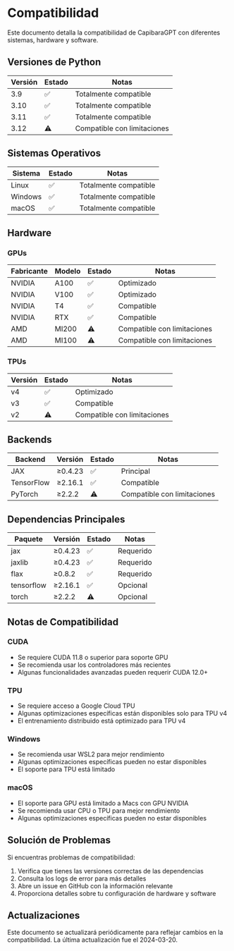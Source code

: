# Compatibilidad

Este documento detalla la compatibilidad de CapibaraGPT con diferentes sistemas, hardware y software.

## Versiones de Python

| Versión | Estado | Notas |
|---------|--------|-------|
| 3.9     | ✅     | Totalmente compatible |
| 3.10    | ✅     | Totalmente compatible |
| 3.11    | ✅     | Totalmente compatible |
| 3.12    | ⚠️     | Compatible con limitaciones |

## Sistemas Operativos

| Sistema | Estado | Notas |
|---------|--------|-------|
| Linux   | ✅     | Totalmente compatible |
| Windows | ✅     | Totalmente compatible |
| macOS   | ✅     | Totalmente compatible |

## Hardware

### GPUs

| Fabricante | Modelo | Estado | Notas |
|------------|--------|--------|-------|
| NVIDIA    | A100   | ✅     | Optimizado |
| NVIDIA    | V100   | ✅     | Optimizado |
| NVIDIA    | T4     | ✅     | Compatible |
| NVIDIA    | RTX    | ✅     | Compatible |
| AMD       | MI200  | ⚠️     | Compatible con limitaciones |
| AMD       | MI100  | ⚠️     | Compatible con limitaciones |

### TPUs

| Versión | Estado | Notas |
|---------|--------|-------|
| v4      | ✅     | Optimizado |
| v3      | ✅     | Compatible |
| v2      | ⚠️     | Compatible con limitaciones |

## Backends

| Backend | Versión | Estado | Notas |
|---------|---------|--------|-------|
| JAX     | ≥0.4.23 | ✅     | Principal |
| TensorFlow | ≥2.16.1 | ✅     | Compatible |
| PyTorch | ≥2.2.2  | ⚠️     | Compatible con limitaciones |

## Dependencias Principales

| Paquete | Versión | Estado | Notas |
|---------|---------|--------|-------|
| jax     | ≥0.4.23 | ✅     | Requerido |
| jaxlib  | ≥0.4.23 | ✅     | Requerido |
| flax    | ≥0.8.2  | ✅     | Requerido |
| tensorflow | ≥2.16.1 | ✅     | Opcional |
| torch   | ≥2.2.2  | ⚠️     | Opcional |

## Notas de Compatibilidad

### CUDA

- Se requiere CUDA 11.8 o superior para soporte GPU
- Se recomienda usar los controladores más recientes
- Algunas funcionalidades avanzadas pueden requerir CUDA 12.0+

### TPU

- Se requiere acceso a Google Cloud TPU
- Algunas optimizaciones específicas están disponibles solo para TPU v4
- El entrenamiento distribuido está optimizado para TPU v4

### Windows

- Se recomienda usar WSL2 para mejor rendimiento
- Algunas optimizaciones específicas pueden no estar disponibles
- El soporte para TPU está limitado

### macOS

- El soporte para GPU está limitado a Macs con GPU NVIDIA
- Se recomienda usar CPU o TPU para mejor rendimiento
- Algunas optimizaciones específicas pueden no estar disponibles

## Solución de Problemas

Si encuentras problemas de compatibilidad:

1. Verifica que tienes las versiones correctas de las dependencias
2. Consulta los logs de error para más detalles
3. Abre un issue en GitHub con la información relevante
4. Proporciona detalles sobre tu configuración de hardware y software

## Actualizaciones

Este documento se actualizará periódicamente para reflejar cambios en la compatibilidad. La última actualización fue el 2024-03-20.
